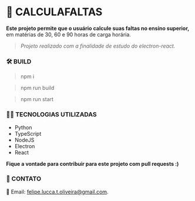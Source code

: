 # **🧮 CALCULAFALTAS**

**Este projeto permite que o usuário calcule suas faltas no ensino superior,** em matérias de 30, 60 e 90 horas de carga horária.

> _Projeto realizado com a finalidade de estudo do electron-react._

### **🛠️ BUILD**
>npm i

>npm run build

>npm run start

### **👨‍💻 TECNOLOGIAS UTILIZADAS**

- Python
- TypeScript
- NodeJS
- Electron
- React

**Fique a vontade para contribuir para este projeto com pull requests :)**

### **📌 CONTATO**

📧 Email: [felipe.lucca.t.oliveira@gmail.com](mailto:felipe.lucca.t.oliveira@gmail.com).
